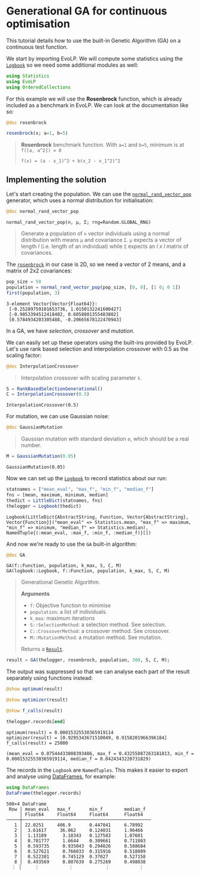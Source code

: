 # Generational GA for continuous optimisation

This tutorial details how to use the built-in Genetic Algorithm (GA) on a continuous test function.

We start by importing EvoLP. We will compute some statistics using the [`Logbook`](@ref) so we need some additional modules as well:

```julia
using Statistics
using EvoLP
using OrderedCollections
```

For this example we will use the **Rosenbrock** function, which is already included as a benchmark in EvoLP. We can look at the documentation like so:

```julia
@doc rosenbrock
```

```julia
rosenbrock(x; a=1, b=5)
```

> **Rosenbrock** benchmark function. With ``a=1`` and ``b=5``, minimum is at ``f([a, a^2]) = 0``
>
> ``f(x) = (a - x_1)^2 + b(x_2 - x_1^2)^2``

## Implementing the solution

Let's start creating the population. We can  use the [`normal_rand_vector_pop`](@ref) generator, which uses a normal distribution for initialisation:

```julia
@doc normal_rand_vector_pop
```

```text
normal_rand_vector_pop(n, μ, Σ; rng=Random.GLOBAL_RNG)
```

> Generate a population of `n` vector individuals using a normal distribution with means `μ` and covariance `Σ`.
> `μ` expects a vector of length *l* (i.e. length of an individual) while `Σ` expects an *l x l* matrix of covariances.

The [`rosenbrock`](@ref) in our case is 2D, so we need a vector of 2 means, and a matrix of 2x2 covariances:

```julia
pop_size = 50
population = normal_rand_vector_pop(pop_size, [0, 0], [1 0; 0 1])
first(population, 3)
```

```text
3-element Vector{Vector{Float64}}:
 [-0.25289759101653736, 1.0150132241600427]
 [-0.9053394512418402, 0.6058801355483802]
 [0.5784934203305488, -0.20665678122470943]
```

In a GA, we have *selection*, *crossover* and *mutation*.

We can easily set up these operators using the built-ins provided by EvoLP. Let's use rank based selection and interpolation crossover with 0.5 as the scaling factor:

```julia
@doc InterpolationCrossover
```

> Interpolation crossover with scaling parameter ``λ``.

```julia
S = RankBasedSelectionGenerational()
C = InterpolationCrossover(0.5)
```

```text
InterpolationCrossover(0.5)
```

For mutation, we can use Gaussian noise:

```julia
@doc GaussianMutation
```

> Gaussian mutation with standard deviation `σ`, which should be a real number.

```julia
M = GaussianMutation(0.05)
```

```text
GaussianMutation(0.05)
```

Now we can set up the [`Logbook`](@ref) to record statistics about our run:

```julia
statnames = ["mean_eval", "max_f", "min_f", "median_f"]
fns = [mean, maximum, minimum, median]
thedict = LittleDict(statnames, fns)
thelogger = Logbook(thedict)
```

```text
Logbook(LittleDict{AbstractString, Function, Vector{AbstractString}, Vector{Function}}("mean_eval" => Statistics.mean, "max_f" => maximum, "min_f" => minimum, "median_f" => Statistics.median), NamedTuple{(:mean_eval, :max_f, :min_f, :median_f)}[])
```

And now we're ready to use the `GA` built-in algorithm:

```julia
@doc GA
```

```text
GA(f::Function, population, k_max, S, C, M)
GA(logbook::Logbook, f::Function, population, k_max, S, C, M)
```

> Generational Genetic Algorithm.
>
> **Arguments**
>
  > * `f`: Objective function to minimise
  > * `population`: a list of individuals.
  > * `k_max`: maximum iterations
  > * `S::SelectionMethod`: a selection method. See selection.
  > * `C::CrossoverMethod`: a crossover method. See crossover.
  > * `M::MutationMethod`: a mutation method. See mutation.
>
> Returns a [`Result`](@ref).

```julia
result = GA(thelogger, rosenbrock, population, 300, S, C, M);
```

The output was suppressed so that we can analyse each part of the result separately using functions instead:

```julia
@show optimum(result)

@show optimizer(result)

@show f_calls(result)

thelogger.records[end]
```

```text
optimum(result) = 0.00015325530365919114
optimizer(result) = [0.9295343671510049, 0.9158201966396184]
f_calls(result) = 25000

(mean_eval = 0.07544433008393486, max_f = 0.43255087263181813, min_f = 0.00015325530365919114, median_f = 0.0424343220731829)
```

The records in the `Logbook` are `NamedTuples`. This makes it easier to export and analyse using [DataFrames](https://dataframes.juliadata.org/stable/), for example:

```julia
using DataFrames
DataFrame(thelogger.records)
```

```text
500×4 DataFrame
 Row │ mean_eval   max_f       min_f        median_f  
     │ Float64     Float64     Float64      Float64   
─────┼────────────────────────────────────────────────
   1 │ 22.0251     406.9       0.447041     6.78992
   2 │  3.61617     36.062     0.124031     1.96466
   3 │  1.13189      3.18343   0.127583     1.07601
   4 │  0.781777     1.6644    0.309661     0.711803
   5 │  0.593735     0.935043  0.294026     0.588684
   6 │  0.527621     0.766033  0.315916     0.518089
   7 │  0.522381     0.745129  0.37027      0.527158
   8 │  0.493569     0.807639  0.275269     0.498038
  ⋮ │     ⋮           ⋮            ⋮           ⋮
```
